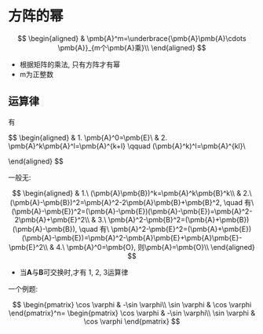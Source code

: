 # 方阵的幂

$$
\begin{aligned}
	& \pmb{A}^m=\underbrace{\pmb{A}\pmb{A}\cdots \pmb{A}}_{m个\pmb{A}乘}\\
\end{aligned}
$$

- 根据矩阵的乘法, 只有方阵才有幂
- m为正整数

## 运算律

有

$$
\begin{aligned}
	& 1. \pmb{A}^0=\pmb{E}\\
	& 2. \pmb{A}^k\pmb{A}^l=\pmb{A}^{k+l} \qquad (\pmb{A}^k)^l=\pmb{A}^{kl}\\

\end{aligned}
$$

一般无:

$$
\begin{aligned}
	& 1.\ (\pmb{A}\pmb{B})^k=\pmb{A}^k\pmb{B}^k\\
	& 2.\ (\pmb{A}-\pmb{B})^2=\pmb{A}^2-2\pmb{A}\pmb{B}+\pmb{B}^2, \quad 有\ (\pmb{A}-\pmb{E})^2=(\pmb{A}-\pmb{E})(\pmb{A}-\pmb{E})=\pmb{A}^2-2\pmb{A}+\pmb{E}^2\\
	& 3.\ \pmb{A}^2-\pmb{B}^2=(\pmb{A}+\pmb{B})(\pmb{A}-\pmb{B}), \quad 有\ \pmb{A}^2-\pmb{E}^2=(\pmb{A}+\pmb{E})(\pmb{A}-\pmb{E})=\pmb{A}^2-\pmb{A}\pmb{E}+\pmb{A}\pmb{E}-\pmb{E}^2\\
	& 4.\ \pmb{A}^0=\pmb{O}, 则\pmb{A}=\pmb{O}\\
\end{aligned}
$$

- 当$\pmb{A}$与$\pmb{B}$可交换时,才有 1, 2, 3运算律

一个例题:

$$
\begin{pmatrix}
	\cos \varphi & -\sin \varphi\\
	\sin \varphi & \cos \varphi
\end{pmatrix}^n=
\begin{pmatrix}
	\cos \varphi & -\sin \varphi\\
	\sin \varphi & \cos \varphi
\end{pmatrix}
$$
